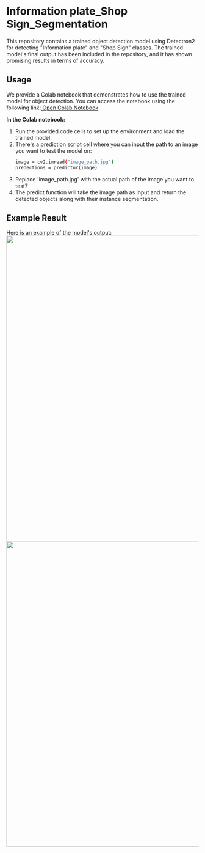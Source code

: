 # Information plate_Shop Sign_Segmentation
 
This repository contains a trained object detection model using Detectron2 for detecting "Information plate" and "Shop Sign" classes. The trained model's final output has been included in the repository, and it has shown promising results in terms of accuracy.


## Usage

We provide a Colab notebook that demonstrates how to use the trained model for object detection. You can access the notebook using the following link:[ Open Colab Notebook](https://colab.research.google.com/drive/1OPu7e8u_PKbroPAIr3m_DGZ1K6yVMnww?usp=drive_link)

**In the Colab notebook:**

1. Run the provided code cells to set up the environment and load the trained model.
2. There's a prediction script cell where you can input the path to an image you want to test the model on:
   ```bash
   image = cv2.imread("image_path.jpg")
   predections = predictor(image)
3. Replace 'image_path.jpg' with the actual path of the image you want to test7
4. The predict function will take the image path as input and return the detected objects along with their instance segmentation.


## Example Result

Here is an example of the model's output:
<img src="segmented_images/8.png" data-canonical-src="segmented_images/8.png" width="800" />
<img src="segmented_images/2.png" data-canonical-src="segmented_images/2.png" width="800" />
